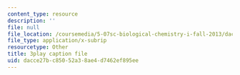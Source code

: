 ```yaml
---
content_type: resource
description: ''
file: null
file_location: /coursemedia/5-07sc-biological-chemistry-i-fall-2013/dacce27bc85052a38ae4d7462ef895ee_jHrd43uWD-E.srt
file_type: application/x-subrip
resourcetype: Other
title: 3play caption file
uid: dacce27b-c850-52a3-8ae4-d7462ef895ee
---
```

